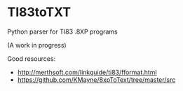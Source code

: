 # TI83toTXT
Python parser for TI83 .8XP programs

(A work in progress)

Good resources:
 * http://merthsoft.com/linkguide/ti83/fformat.html
 * https://github.com/KMayne/8xpToText/tree/master/src
